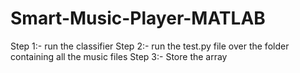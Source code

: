 # Smart-Music-Player-MATLAB

Step 1:- run the classifier
Step 2:- run the test.py file over the folder containing all the music files
Step 3:- Store the array
